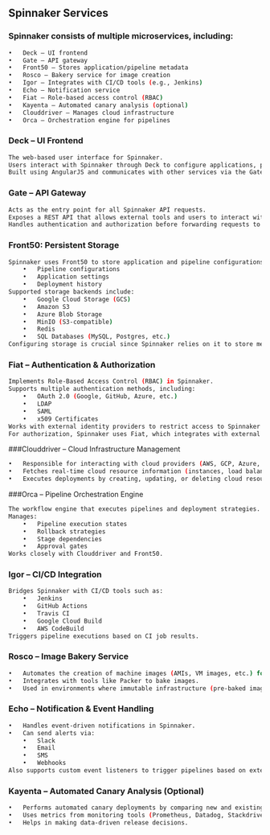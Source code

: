 ## Spinnaker Services

### Spinnaker consists of multiple microservices, including:
```bash
•	Deck – UI frontend
•	Gate – API gateway
•	Front50 – Stores application/pipeline metadata
•	Rosco – Bakery service for image creation
•	Igor – Integrates with CI/CD tools (e.g., Jenkins)
•	Echo – Notification service
•	Fiat – Role-based access control (RBAC)
•	Kayenta – Automated canary analysis (optional)
•	Clouddriver – Manages cloud infrastructure
•	Orca – Orchestration engine for pipelines
```

### Deck – UI Frontend
```bash
The web-based user interface for Spinnaker.
Users interact with Spinnaker through Deck to configure applications, pipelines, and deployments.
Built using AngularJS and communicates with other services via the Gate API.
```
### Gate – API Gateway
```bash
Acts as the entry point for all Spinnaker API requests.
Exposes a REST API that allows external tools and users to interact with Spinnaker.
Handles authentication and authorization before forwarding requests to other microservices.
```
### Front50: Persistent Storage
```bash
Spinnaker uses Front50 to store application and pipeline configurations/metadata  such as. 
	•	Pipeline configurations
	•	Application settings
	•	Deployment history
Supported storage backends include:
	•	Google Cloud Storage (GCS)
	•	Amazon S3
	•	Azure Blob Storage
	•	MinIO (S3-compatible)
	•	Redis
	•	SQL Databases (MySQL, Postgres, etc.)
Configuring storage is crucial since Spinnaker relies on it to store metadata and pipeline states.
```

### Fiat – Authentication & Authorization
```bash
Implements Role-Based Access Control (RBAC) in Spinnaker.
Supports multiple authentication methods, including:
	•	OAuth 2.0 (Google, GitHub, Azure, etc.)
	•	LDAP
	•	SAML
	•	x509 Certificates
Works with external identity providers to restrict access to Spinnaker resources.
For authorization, Spinnaker uses Fiat, which integrates with external identity providers to enforce role-based access control.
```

###Clouddriver – Cloud Infrastructure Management
```bash
•	Responsible for interacting with cloud providers (AWS, GCP, Azure, Kubernetes, etc.).
•	Fetches real-time cloud resource information (instances, load balancers, security groups).
•	Executes deployments by creating, updating, or deleting cloud resources.
```

###Orca – Pipeline Orchestration Engine
```bash
The workflow engine that executes pipelines and deployment strategies.
Manages:
	•	Pipeline execution states
	•	Rollback strategies
	•	Stage dependencies
	•	Approval gates
Works closely with Clouddriver and Front50.
```

### Igor – CI/CD Integration
```bash
Bridges Spinnaker with CI/CD tools such as:
	•	Jenkins
	•	GitHub Actions
	•	Travis CI
	•	Google Cloud Build
	•	AWS CodeBuild
Triggers pipeline executions based on CI job results.
```
### Rosco – Image Bakery Service
```bash
•	Automates the creation of machine images (AMIs, VM images, etc.) for deployments.
•	Integrates with tools like Packer to bake images.
•	Used in environments where immutable infrastructure (pre-baked images) is a preferred deployment strategy
```

### Echo – Notification & Event Handling
```bash
•	Handles event-driven notifications in Spinnaker.
•	Can send alerts via:
	•	Slack
	•	Email
	•	SMS
	•	Webhooks
Also supports custom event listeners to trigger pipelines based on external events.
```

### Kayenta – Automated Canary Analysis (Optional)
```bash
•	Performs automated canary deployments by comparing new and existing versions of applications.
•	Uses metrics from monitoring tools (Prometheus, Datadog, Stackdriver, etc.) to detect performance regressions.
•	Helps in making data-driven release decisions.
```